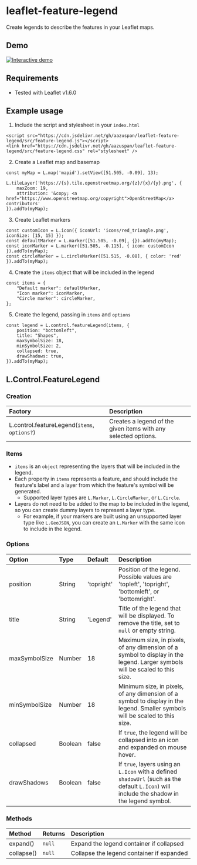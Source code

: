 # leaflet-feature-legend
Create legends to describe the features in your Leaflet maps.

## Demo
<a href="https://aazuspan.github.io/leaflet-feature-legend/demo/index.html"><img src="https://raw.githubusercontent.com/aazuspan/leaflet-feature-legend/master/demo/example.jpg" title="Interactive demo" /></a>

## Requirements
- Tested with Leaflet v1.6.0

## Example usage
1.  Include the script and stylesheet in your `index.html`
```
<script src="https://cdn.jsdelivr.net/gh/aazuspan/leaflet-feature-legend/src/feature-legend.js"></script>
<link href="https://cdn.jsdelivr.net/gh/aazuspan/leaflet-feature-legend/src/feature-legend.css" rel="stylesheet" />
```

2. Create a Leaflet map and basemap
```
const myMap = L.map('mapid').setView([51.505, -0.09], 13);

L.tileLayer('https://{s}.tile.openstreetmap.org/{z}/{x}/{y}.png', {
    maxZoom: 19,
    attribution: '&copy; <a href="https://www.openstreetmap.org/copyright">OpenStreetMap</a> contributors'
}).addTo(myMap);
```

3. Create Leaflet markers
```
const customIcon = L.icon({ iconUrl: 'icons/red_triangle.png', iconSize: [15, 15] });
const defaultMarker = L.marker([51.505, -0.09], {}).addTo(myMap);
const iconMarker = L.marker([51.505, -0.115], { icon: customIcon }).addTo(myMap);
const circleMarker = L.circleMarker([51.515, -0.08], { color: 'red' }).addTo(myMap);
```

4. Create the `items` object that will be included in the legend
```
const items = {
    "Default marker": defaultMarker,
    "Icon marker": iconMarker,
    "Circle marker": circleMarker,
};
```

5. Create the legend, passing in `items` and `options`
```
const legend = L.control.featureLegend(items, {
    position: "bottomleft",
    title: "Shapes",
    maxSymbolSize: 18,
    minSymbolSize: 2,
    collapsed: true,
    drawShadows: true,
}).addTo(myMap);
```

## L.Control.FeatureLegend

### Creation
| Factory | Description |
| :--- | :--- |
| L.control.featureLegend(`items`, `options?`) | Creates a legend of the given items with any selected options. |

### Items
- `items` is an `object` representing the layers that will be included in the legend. 
- Each property in `items` represents a feature, and should include the feature's label and a layer from which the feature's symbol will be generated.
  - Supported layer types are `L.Marker`, `L.CircleMarker`, or `L.Circle`. 
- Layers do not need to be added to the map to be included in the legend, so you can create dummy layers to represent a layer type.
  - For example, if your markers are built using an unsupported layer type like `L.GeoJSON`, you can create an `L.Marker` with the same icon to include in the legend.

### Options

| Option | Type | Default | Description |
| :--- | :--- | :--- | :--- |
| position | String | 'topright' | Position of the legend. Possible values are 'topleft', 'topright', 'bottomleft', or 'bottomright'. |
| title | String | 'Legend' | Title of the legend that will be displayed. To remove the title, set to `null` or empty string. |
| maxSymbolSize | Number | 18 | Maximum size, in pixels, of any dimension of a symbol to display in the legend. Larger symbols will be scaled to this size. |
| minSymbolSize | Number | 18 | Minimum size, in pixels, of any dimension of a symbol to display in the legend. Smaller symbols will be scaled to this size. |
| collapsed | Boolean | false | If `true`, the legend will be collapsed into an icon and expanded on mouse hover. |
| drawShadows | Boolean | false | If `true`, layers using an `L.Icon` with a defined `shadowUrl` (such as the default `L.Icon`) will include the shadow in the legend symbol. |

### Methods
| Method | Returns | Description |
| :--- | :--- | :--- |
| expand() | `null` | Expand the legend container if collapsed |
| collapse() | `null` | Collapse the legend container if expanded |

